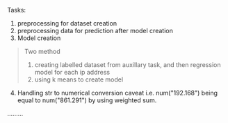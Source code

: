 Tasks:
1. preprocessing for dataset creation
2. preprocessing data for prediction after model creation
3. Model creation
> Two method 
> 1. creating labelled dataset from auxillary task, and then regression model for each ip address
> 2. using k means to create model

4. Handling str to numerical conversion caveat i.e. num("192.168") being equal to num("861.291") by using weighted sum.

.........

